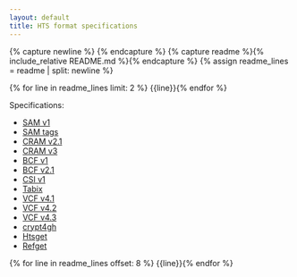 ```yaml
---
layout: default
title: HTS format specifications
---
```

{% capture newline %}
{% endcapture %}
{% capture readme %}{% include_relative README.md %}{% endcapture %}
{% assign readme_lines = readme | split: newline %}

{% for line in readme_lines limit: 2 %}
{{line}}{% endfor %}

<div class="sidebar lowered">
Specifications:

- [SAM v1](SAMv1.pdf)
- [SAM tags](SAMtags.pdf)
- [CRAM v2.1](CRAMv2.1.pdf)
- [CRAM v3](CRAMv3.pdf)
- [BCF v1](BCFv1_qref.pdf)
- [BCF v2.1](BCFv2_qref.pdf)
- [CSI v1](CSIv1.pdf)
- [Tabix](tabix.pdf)
- [VCF v4.1](VCFv4.1.pdf)
- [VCF v4.2](VCFv4.2.pdf)
- [VCF v4.3](VCFv4.3.pdf)
- [crypt4gh](crypt4gh.pdf)
- [Htsget](htsget.html)
- [Refget](refget.html)
</div>
<div class="mainbar">
{% for line in readme_lines offset: 8 %}
{{line}}{% endfor %}
</div>
<div class="clear"></div>
